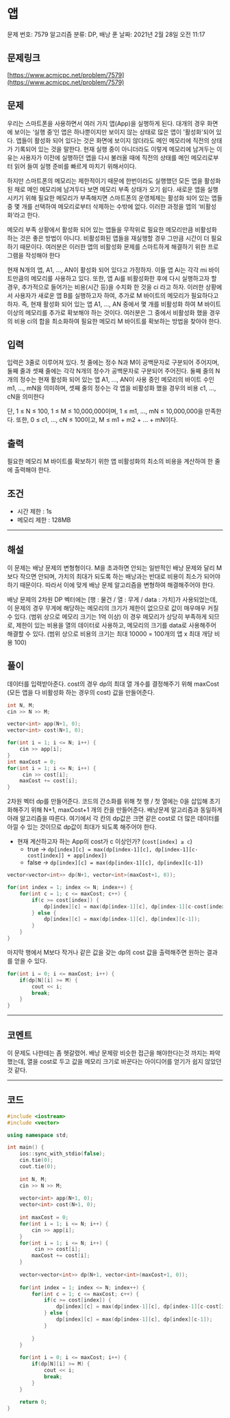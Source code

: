 # 앱

문제 번호: 7579
알고리즘 분류: DP, 배낭
푼 날짜: 2021년 2월 28일 오전 11:17

## 문제링크

[https://www.acmicpc.net/problem/7579](https://www.acmicpc.net/problem/7579)

## 문제

우리는 스마트폰을 사용하면서 여러 가지 앱(App)을 실행하게 된다. 대개의 경우 화면에 보이는 ‘실행 중’인 앱은 하나뿐이지만 보이지 않는 상태로 많은 앱이 '활성화'되어 있다. 앱들이 활성화 되어 있다는 것은 화면에 보이지 않더라도 메인 메모리에 직전의 상태가 기록되어 있는 것을 말한다. 현재 실행 중이 아니더라도 이렇게 메모리에 남겨두는 이유는 사용자가 이전에 실행하던 앱을 다시 불러올 때에 직전의 상태를 메인 메모리로부터 읽어 들여 실행 준비를 빠르게 마치기 위해서이다.

하지만 스마트폰의 메모리는 제한적이기 때문에 한번이라도 실행했던 모든 앱을 활성화된 채로 메인 메모리에 남겨두다 보면 메모리 부족 상태가 오기 쉽다. 새로운 앱을 실행시키기 위해 필요한 메모리가 부족해지면 스마트폰의 운영체제는 활성화 되어 있는 앱들 중 몇 개를 선택하여 메모리로부터 삭제하는 수밖에 없다. 이러한 과정을 앱의 ‘비활성화’라고 한다.

메모리 부족 상황에서 활성화 되어 있는 앱들을 무작위로 필요한 메모리만큼 비활성화 하는 것은 좋은 방법이 아니다. 비활성화된 앱들을 재실행할 경우 그만큼 시간이 더 필요하기 때문이다. 여러분은 이러한 앱의 비활성화 문제를 스마트하게 해결하기 위한 프로그램을 작성해야 한다

현재 N개의 앱, A1, ..., AN이 활성화 되어 있다고 가정하자. 이들 앱 Ai는 각각 mi 바이트만큼의 메모리를 사용하고 있다. 또한, 앱 Ai를 비활성화한 후에 다시 실행하고자 할 경우, 추가적으로 들어가는 비용(시간 등)을 수치화 한 것을 ci 라고 하자. 이러한 상황에서 사용자가 새로운 앱 B를 실행하고자 하여, 추가로 M 바이트의 메모리가 필요하다고 하자. 즉, 현재 활성화 되어 있는 앱 A1, ..., AN 중에서 몇 개를 비활성화 하여 M 바이트 이상의 메모리를 추가로 확보해야 하는 것이다. 여러분은 그 중에서 비활성화 했을 경우의 비용 ci의 합을 최소화하여 필요한 메모리 M 바이트를 확보하는 방법을 찾아야 한다.

## 입력

입력은 3줄로 이루어져 있다. 첫 줄에는 정수 N과 M이 공백문자로 구분되어 주어지며, 둘째 줄과 셋째 줄에는 각각 N개의 정수가 공백문자로 구분되어 주어진다. 둘째 줄의 N개의 정수는 현재 활성화 되어 있는 앱 A1, ..., AN이 사용 중인 메모리의 바이트 수인 m1, ..., mN을 의미하며, 셋째 줄의 정수는 각 앱을 비활성화 했을 경우의 비용 c1, ..., cN을 의미한다

단, 1 ≤ N ≤ 100, 1 ≤ M ≤ 10,000,000이며, 1 ≤ m1, ..., mN ≤ 10,000,000을 만족한다. 또한, 0 ≤ c1, ..., cN ≤ 100이고, M ≤ m1 + m2 + ... + mN이다.

## 출력

필요한 메모리 M 바이트를 확보하기 위한 앱 비활성화의 최소의 비용을 계산하여 한 줄에 출력해야 한다.

## 조건

- 시간 제한 : 1s
- 메모리 제한 : 128MB

---

## 해설

이 문제는 배낭 문제의 변형형이다. M을 초과하면 안되는 일반적인 배낭 문제와 달리 M보다 작으면 안되며, 가치의 최대가 되도록 하는 배낭과는 반대로 비용이 최소가 되어야 하기 때문이다. 따라서 이에 맞게 배낭 문제 알고리즘을 변형하여 해결해주어야 한다.

배낭 문제의 2차원 DP 벡터에는 [행 : 물건 / 열 : 무게 / data : 가치]가 사용되었는데, 이 문제의 경우 무게에 해당하는 메모리의 크기가 제한이 없으므로 값이 매우매우 커질 수 있다. (범위 상으로 메모리 크기는 1억 이상) 이 경우 메모리가 상당히 부족하게 되므로, 제한이 있는 비용을 열의 데이터로 사용하고, 메모리의 크기를 data로 사용해주어 해결할 수 있다. (범위 상으로 비용의 크기는 최대 10000 = 100개의 앱 x 최대 개당 비용 100)

## 풀이

데이터를 입력받아준다. cost의 경우 dp의 최대 열 개수를 결정해주기 위해 maxCost (모든 앱을 다 비활성화 하는 경우의 cost) 값을 만들어준다.

```cpp
int N, M;
cin >> N >> M;

vector<int> app(N+1, 0);
vector<int> cost(N+1, 0);

for(int i = 1; i <= N; i++) {
    cin >> app[i];
}
int maxCost = 0;
for(int i = 1; i <= N; i++) {
     cin >> cost[i];
    maxCost += cost[i];
}
```

2차원 벡터 dp를 만들어준다. 코드의 간소화를 위해 첫 행 / 첫 열에는 0을 삽입해 초기화해주기 위해 N+1, maxCost+1 개의 칸을 만들어준다. 배낭문제 알고리즘과 동일하게 아래 알고리즘을 따른다. 여기에서 각 칸의 dp값은 크면 같은 cost로 더 많은 데이터를 아낄 수 있는 것이므로 dp값이 최대가 되도록 해주어야 한다.

- 현재 계산하고자 하는 App의 cost가 c 이상인가? (`cost[index] ≥ c`)
    - true → `dp[index][c] = max(dp[index-1][c], dp[index-1][c-cost[index]] + app[index])`
    - false → `dp[index][c] = max(dp[index-1][c], dp[index][c-1])`

```cpp
vector<vector<int>> dp(N+1, vector<int>(maxCost+1, 0));

for(int index = 1; index <= N; index++) {
    for(int c = 1; c <= maxCost; c++) {
        if(c >= cost[index]) {
            dp[index][c] = max(dp[index-1][c], dp[index-1][c-cost[index]] + app[index]);    
        } else {
            dp[index][c] = max(dp[index-1][c], dp[index][c-1]);
        }        
    }
}
```

마지막 행에서 M보다 작거나 같은 값을 갖는 dp의 cost 값을 출력해주면 원하는 결과를 얻을 수 있다.

```cpp
for(int i = 0; i <= maxCost; i++) {
    if(dp[N][i] >= M) {
        cout << i;
        break;
    }
}
```

---

## 코멘트

이 문제도 나한테는 좀 헷갈렸어. 배낭 문제랑 비슷한 접근을 해야한다는것 까지는 파악했는데, 열을 cost로 두고 값을 메모리 크기로 바꾼다는 아이디어를 얻기가 쉽지 않았던 것 같다.

---

## 코드

```cpp
#include <iostream>
#include <vector>

using namespace std;

int main() {
	ios::sync_with_stdio(false);
	cin.tie(0);
	cout.tie(0);
	
	int N, M;
	cin >> N >> M;
	
	vector<int> app(N+1, 0);
	vector<int> cost(N+1, 0);
	
	int maxCost = 0;
	for(int i = 1; i <= N; i++) {
	    cin >> app[i];
	}
	for(int i = 1; i <= N; i++) {
	     cin >> cost[i];
	    maxCost += cost[i];
	}
	
	vector<vector<int>> dp(N+1, vector<int>(maxCost+1, 0));
	
	for(int index = 1; index <= N; index++) {
	    for(int c = 1; c <= maxCost; c++) {
	        if(c >= cost[index]) {
	            dp[index][c] = max(dp[index-1][c], dp[index-1][c-cost[index]] + app[index]);    
	        } else {
	            dp[index][c] = max(dp[index-1][c], dp[index][c-1]);
	        }
	        
	    }
	}
	
	for(int i = 0; i <= maxCost; i++) {
	    if(dp[N][i] >= M) {
	        cout << i;
	        break;
	    }
	}
	
	return 0;
}
```